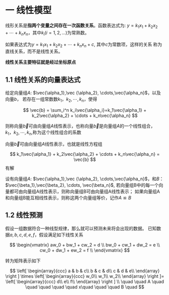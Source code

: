 # 一 线性模型

线形关系是**指两个变量之间存在一次函数关系**。函数表达式为: 
$y=k_1x_1+k_2x_2+\cdots+k_nx_n$，其中$k_i(i=1,2,...)$为常熟数。

如果表达式为$y=k_1x_1+k_2x_2+\cdots+k_nx_n+c$, 其中$c$为常数项，这样的关系
称为直线关系，而不是线性关系。

**线性关系主要特征就是经过坐标原点**

## 1.1 线性关系的向量表达式
给定向量组$A$: $\vec{\alpha_1},\vec {\alpha_2}, \cdots,\vec{\alpha_n}$，以及向量$b$，
若存在一组常数数$k_1，k_2, \cdots, k_n$，使得

$$
\vec{b} = \sum_i^n k_i\vec{\alpha_i}=k_1\vec{\alpha_1} + k_2\vec{\alpha_2} + \cdots + k_n\vec{\alpha_n}
$$

则称向量$\vec{b}$可由向量组$A$线性表示，也称向量$\vec{b}$是向量组$A$的一个线性组合，
$k_1，k_2, \cdots, k_n$,称为这个线性组合的系数

向量$\vec{b}$可由向量组$A$线性表示，也就是线性方程组

$$
k_1\vec{\alpha_1} + k_2\vec{\alpha_2} + \cdots + k_n\vec{\alpha_n} = \vec{b}
$$
有解

设有向量组$A$:  $\vec{\alpha_1},\vec {\alpha_2}, \cdots,\vec{\alpha_n}$，和$B$：$\vec{\beta_1},\vec{\beta_2}, \cdots, \vec{\beta_n}$,
若向量组B中的每一个向量都可由向量组A线性表示，则称向量组B可由向量组A线性表示；
如果向量组A和向量组B能互相线性表示，则称这两个向量组等价，记作$A≌B$

## 1.2 线性预测

假设一组数据符合一种线型规律，那么就可以预测未来将会出现的数据。
已知数据$a,b,c,d,e,f$，假设满足如下线性关系

$$
\begin{vmatrix}
aw_0 + bw_1 + cw_2 = d \\
bw_0 + cw_1 + dw_2 = e \\
cw_0 + dw_1 + ew_2 = f \\
\end{vmatrix}
$$

转为矩阵表示如下

$$
\left[ \begin{array}{ccc}
a & b & c\\
b & c & d\\
c & d & e\\
\end{array} 
\right ]
\times
\left[ \begin{array}{ccc}
w_0\\
w_1\\
w_2\\
\end{array} 
\right ]=
\left[ 
\begin{array}{ccc}
d\\
e\\
f\\
\end{array} 
\right ]
\\
\quad \quad  A \quad \quad \quad \quad \quad   x\quad \quad \quad  B  \quad
$$


